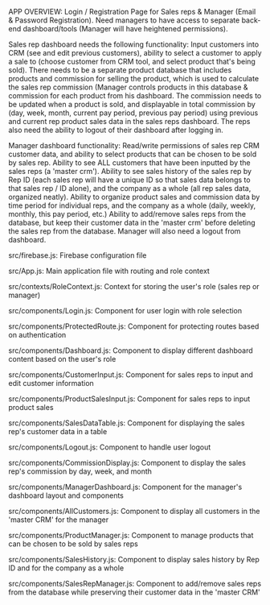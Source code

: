 APP OVERVIEW: Login / Registration Page for Sales reps & Manager (Email & Password Registration). Need managers to have access to separate back-end dashboard/tools (Manager will have heightened permissions).

Sales rep dashboard needs the following functionality: Input customers into CRM (see and edit previous customers), ability to select a customer to apply a sale to (choose customer from CRM tool, and select product that's being sold). There needs to be a separate product database that includes products and commission for selling the product, which is used to calculate the sales rep commission (Manager controls products in this database & commission for each product from his dashboard. The commission needs to be updated when a product is sold, and displayable in total commission by (day, week, month, current pay period, previous pay period) using previous and current rep product sales data in the sales reps dashboard. The reps also need the ability to logout of their dashboard after logging in.

Manager dashboard functionality: Read/write permissions of sales rep CRM customer data, and ability to select products that can be chosen to be sold by sales rep. Ability to see ALL customers that have been inputted by the sales reps (a 'master crm'). Ability to see sales history of the sales rep by Rep ID (each sales rep will have a unique ID so that sales data belongs to that sales rep / ID alone), and the company as a whole (all rep sales data, organized neatly). Ability to organize product sales and commission data by time period for individual reps, and the company as a whole (daily, weekly, monthly, this pay period, etc.) Ability to add/remove sales reps from the database, but keep their customer data in the 'master crm' before deleting the sales rep from the database. Manager will also need a logout from dashboard.


src/firebase.js: Firebase configuration file

src/App.js: Main application file with routing and role context

src/contexts/RoleContext.js: Context for storing the user's role (sales rep or manager)

src/components/Login.js: Component for user login with role selection

src/components/ProtectedRoute.js: Component for protecting routes based on authentication

src/components/Dashboard.js: Component to display different dashboard content based on the user's role

src/components/CustomerInput.js: Component for sales reps to input and edit customer information

src/components/ProductSalesInput.js: Component for sales reps to input product sales

src/components/SalesDataTable.js: Component for displaying the sales rep's customer data in a table

src/components/Logout.js: Component to handle user logout

src/components/CommissionDisplay.js: Component to display the sales rep's commission by day, week, and month

src/components/ManagerDashboard.js: Component for the manager's dashboard layout and components

src/components/AllCustomers.js: Component to display all customers in the 'master CRM' for the manager

src/components/ProductManager.js: Component to manage products that can be chosen to be sold by sales reps

src/components/SalesHistory.js: Component to display sales history by Rep ID and for the company as a whole

src/components/SalesRepManager.js: Component to add/remove sales reps from the database while preserving their customer data in the 'master CRM'

